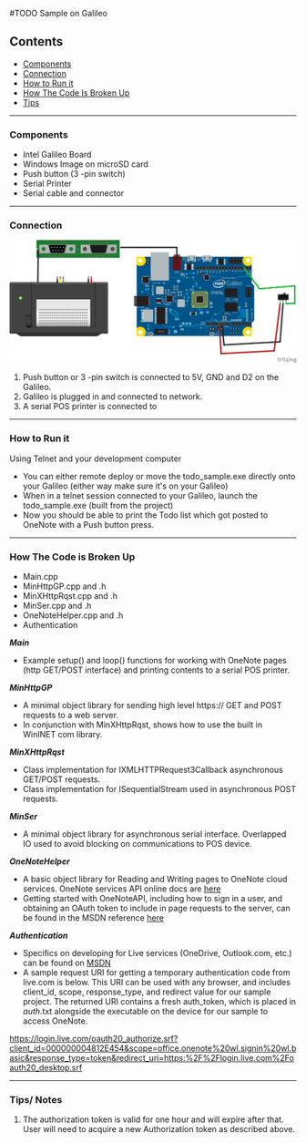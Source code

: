 #TODO Sample on Galileo

## Contents
- [Components](#components)
- [Connection](#Connection)
- [How to Run it](#how-to-run-it)
- [How The Code Is Broken Up](#how-the-code-is-broken-up)
- [Tips](#tips)

---

### Components
- Intel Galileo Board
- Windows Image on microSD card
- Push button (3 -pin switch)
- Serial Printer
- Serial cable and connector

---

### Connection
![alt-text](todo_sampleDiagram.png "Wiring Diagram")

1. Push button or 3 -pin switch is connected to 5V, GND and D2 on the Galileo.
1. Galileo is plugged in and connected to network.
1. A serial POS printer is connected to 



---

### How to Run it


 Using Telnet and your development computer 

- You can either remote deploy or move the todo_sample.exe directly onto your Galileo (either way make sure it's on your Galileo)
- When in a telnet session connected to your Galileo, launch the todo_sample.exe (built from the project)
- Now you should be able to print the Todo list which got posted to OneNote with a Push button press.

---

### How The Code is Broken Up
- Main.cpp
- MinHttpGP.cpp and .h
- MinXHttpRqst.cpp and .h
- MinSer.cpp and .h
- OneNoteHelper.cpp and .h
- Authentication

**_Main_**

- 	Example setup() and loop() functions for working with OneNote pages (http GET/POST interface) and printing contents to a serial POS printer.

**_MinHttpGP_**

- 	A minimal object library for sending high level https:// GET and POST requests to a web server.  
-	In conjunction with MinXHttpRqst, shows how to use the built in WinINET com library.


**_MinXHttpRqst_**

- 	Class implementation for IXMLHTTPRequest3Callback asynchronous GET/POST requests.
-	Class implementation for ISequentialStream used in asynchronous POST requests.



**_MinSer_**

- 	A minimal object library for asynchronous serial interface.  Overlapped IO used to avoid blocking on communications to POS device. 

**_OneNoteHelper_**

- 	A basic object library for Reading and Writing pages to OneNote cloud services.  OneNote services API online docs are [here](http://dev.onenote.com/docs) 
-	Getting started with OneNoteAPI, including how to sign in a user, and obtaining an OAuth token to include in page requests to the server, can be found in the MSDN reference [here](http://msdn.microsoft.com/en-us/library/office/dn575425(v=office.15).aspx) 


**_Authentication_**

-	Specifics on developing for Live services (OneDrive, Outlook.com, etc.) can be found on [MSDN](http://msdn.microsoft.com/en-us/library/hh243641.aspx) 
-	A sample request URI for getting a temporary authentication code from live.com is below. This URI can be used with any browser, and includes client_id, scope, response_type, and redirect value for our sample project. The returned URI contains a fresh auth_token, which is placed in $auth$.txt alongside the executable on the device for our sample to access OneNote. 

https://login.live.com/oauth20_authorize.srf?client_id=000000004812E454&scope=office.onenote%20wl.signin%20wl.basic&response_type=token&redirect_uri=https:%2F%2Flogin.live.com%2Foauth20_desktop.srf


---


### Tips/ Notes
1. The authorization token is valid for one hour and will expire after that. User will need to acquire a new Authorization token as described above.
